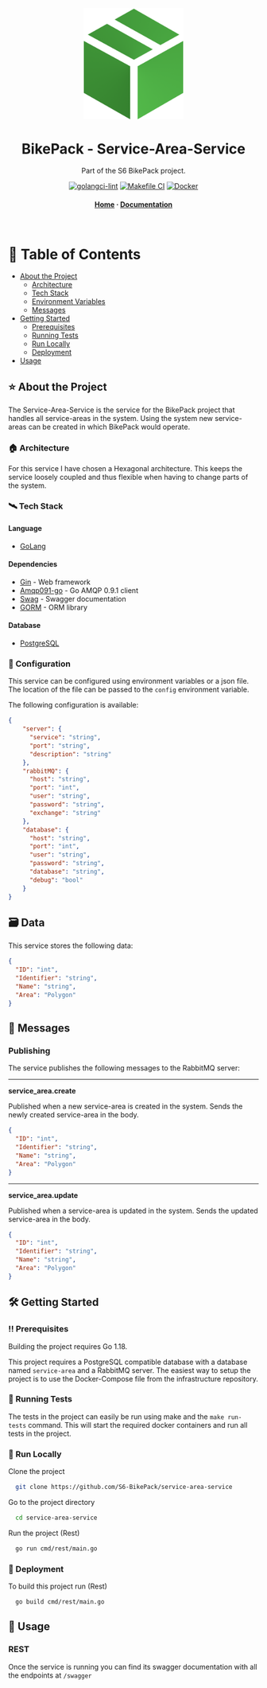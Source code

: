 <div align="center">

  <img src="assets/logo.png" alt="logo" width="200" height="auto" />
  <h1>BikePack - Service-Area-Service</h1>

  <p>
    Part of the S6 BikePack project.
  </p>


<!-- Badges -->

[![golangci-lint](https://github.com/S6-BikePack/service-area-service/actions/workflows/golangci-lint.yml/badge.svg)](https://github.com/S6-BikePack/service-area-service/actions/workflows/golangci-lint.yml)
[![Makefile CI](https://github.com/S6-BikePack/service-area-service/actions/workflows/run-tests.yml/badge.svg)](https://github.com/S6-BikePack/service-area-service/actions/workflows/run-tests.yml)
[![Docker](https://github.com/S6-BikePack/service-area-service/actions/workflows/docker-publish.yml/badge.svg)](https://github.com/S6-BikePack/service-area-service/actions/workflows/docker-publish.yml)

<h4>
    <a href="https://github.com/S6-BikePack">Home</a>
  <span> · </span>
    <a href="https://github.com/S6-BikePack/service-area-service#-about-the-project">Documentation</a>
  </h4>
</div>

<br />

<!-- Table of Contents -->
# 📓 Table of Contents

- [About the Project](#-about-the-project)
    * [Architecture](#-architecture)
    * [Tech Stack](#%EF%B8%8F-tech-stack)
    * [Environment Variables](#-configuration)
    * [Messages](#-messages)
- [Getting Started](%EF%B8%8F-getting-started)
    * [Prerequisites](%EF%B8%8F-prerequisites)
    * [Running Tests](#-running-tests)
    * [Run Locally](#-run-locally)
    * [Deployment](#-deployment)
- [Usage](#-usage)




<!-- About the Project -->
## ⭐ About the Project

The Service-Area-Service is the service for the BikePack project that handles all service-areas in the system.
Using the system new service-areas can be created in which BikePack would operate.

<!-- Architecture -->
### 🏠 Architecture
For this service I have chosen a Hexagonal architecture. This keeps the service loosely coupled and thus flexible when having to change parts of the system.


<!-- TechStack -->
### 🛰️ Tech Stack
#### Language
  <ul>
    <li><a href="https://go.dev/">GoLang</a></li>
</ul>

#### Dependencies
  <ul>
    <li><a href="https://github.com/gin-gonic/gin">Gin</a><span> - Web framework</span></li>
    <li><a href="https://github.com/gin-gonic/gin">Amqp091-go</a><span> - Go AMQP 0.9.1 client</span></li>
    <li><a href="https://github.com/swaggo/swag">Swag</a><span> - Swagger documentation</span></li>
    <li><a href="https://gorm.io/index.html">GORM</a><span> - ORM library</span></li>
  </ul>

#### Database
  <ul>
    <li><a href="https://www.postgresql.org/">PostgreSQL</a></li>
</ul>

<!-- Env Variables -->
### 🔑 Configuration

This service can be configured using environment variables or a json file. The location of the file can be passed to the `config` environment variable.

The following configuration is available:

```json
{
    "server": {
      "service": "string",
      "port": "string",
      "description": "string"
    },
    "rabbitMQ": {
      "host": "string",
      "port": "int",
      "user": "string",
      "password": "string",
      "exchange": "string"
    },
    "database": {
      "host": "string",
      "port": "int",
      "user": "string",
      "password": "string",
      "database": "string",
      "debug": "bool"
    }
}
```

<!-- Data -->

##  🗃️ Data

This service stores the following data:

```json
{
  "ID": "int",
  "Identifier": "string",
  "Name": "string",
  "Area": "Polygon"
}
```

<!-- Messages -->
## 📨 Messages

### Publishing
The service publishes the following messages to the RabbitMQ server:

---
**service_area.create**

Published when a new service-area is created in the system.
Sends the newly created service-area in the  body.

```json
{
  "ID": "int",
  "Identifier": "string",
  "Name": "string",
  "Area": "Polygon"
}
```

---
**service_area.update**

Published when a service-area is updated in the system.
Sends the updated service-area in the body.

```json
{
  "ID": "int",
  "Identifier": "string",
  "Name": "string",
  "Area": "Polygon"
}
```

<!-- Getting Started -->
## 	🛠️ Getting Started

<!-- Prerequisites -->
### ‼️ Prerequisites

Building the project requires Go 1.18.

This project requires a PostgreSQL compatible database with a database named `service-area` and a RabbitMQ server.
The easiest way to setup the project is to use the Docker-Compose file from the infrastructure repository.

<!-- Running Tests -->
### 🧪 Running Tests

The tests in the project can easily be run using make and the `make run-tests` command. This will start the required docker containers and run all tests in the project.

<!-- Run Locally -->
### 🏃 Run Locally

Clone the project

```bash
  git clone https://github.com/S6-BikePack/service-area-service
```

Go to the project directory

```bash
  cd service-area-service
```

Run the project (Rest)

```bash
  go run cmd/rest/main.go
```


<!-- Deployment -->
### 🚀 Deployment

To build this project run (Rest)

```bash
  go build cmd/rest/main.go
```


<!-- Usage -->
## 👀 Usage

### REST
Once the service is running you can find its swagger documentation with all the endpoints at `/swagger`